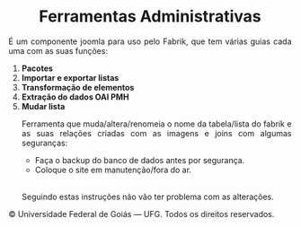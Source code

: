 <h1 style="text-align: center"> Ferramentas Administrativas </h1>
<p style="text-align: justify">
É um componente joomla para uso pelo Fabrik, que tem várias guias cada uma com as suas funções:
</p>
<ol>
<li><strong>Pacotes</strong></li>
<li><strong>Importar e exportar listas</strong></li>
<li><strong>Transformação de elementos</strong></li>
<li><strong>Extração do dados OAI PMH</strong></li>
<li><strong>Mudar lista</strong></li>
<p style="text-align: justify">
Ferramenta que muda/altera/renomeia o nome da tabela/lista do fabrik e as suas relações criadas
com as imagens e joins com algumas seguranças:
</p>
<ul>
<li>Faça o backup do banco de dados antes por segurança.</li>
<li>Coloque o site em manutenção/fora do ar.</li>
</ul><br />
<p style="text-align: justify">
Seguindo estas instruções não vão ter problema com as alterações.
</p>
</ol>
<p style="text-align: justify">
© Universidade Federal de Goiás — UFG. Todos os direitos reservados.
</p>
